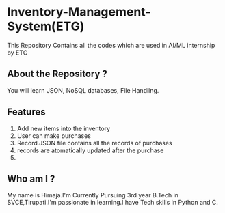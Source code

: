 # Inventory-Management-System(ETG)

This Repository Contains all the codes which are used in AI/ML internship by ETG

## About the Repository ?

You will learn JSON, NoSQL databases, File Handilng.

## Features
1. Add new items into the inventory
2. User can make purchases
3. Record.JSON file contains all the records of purchases
4. records are atomatically updated after the purchase
5. 

## Who am I ?

My name is Himaja.I'm Currently Pursuing 3rd year B.Tech in SVCE,Tirupati.I'm passionate in learning.I have Tech skills in Python and C.

